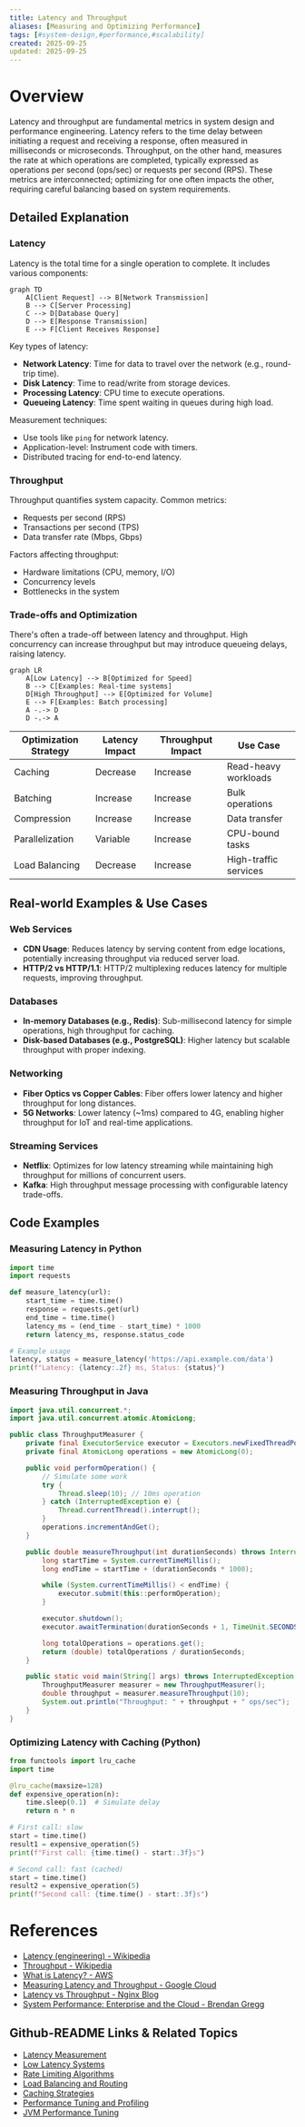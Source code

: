 ```yaml
---
title: Latency and Throughput
aliases: [Measuring and Optimizing Performance]
tags: [#system-design,#performance,#scalability]
created: 2025-09-25
updated: 2025-09-25
---
```


# Overview

Latency and throughput are fundamental metrics in system design and performance engineering. Latency refers to the time delay between initiating a request and receiving a response, often measured in milliseconds or microseconds. Throughput, on the other hand, measures the rate at which operations are completed, typically expressed as operations per second (ops/sec) or requests per second (RPS). These metrics are interconnected; optimizing for one often impacts the other, requiring careful balancing based on system requirements.

## Detailed Explanation

### Latency

Latency is the total time for a single operation to complete. It includes various components:

```mermaid
graph TD
    A[Client Request] --> B[Network Transmission]
    B --> C[Server Processing]
    C --> D[Database Query]
    D --> E[Response Transmission]
    E --> F[Client Receives Response]
```

Key types of latency:
- **Network Latency**: Time for data to travel over the network (e.g., round-trip time).
- **Disk Latency**: Time to read/write from storage devices.
- **Processing Latency**: CPU time to execute operations.
- **Queueing Latency**: Time spent waiting in queues during high load.

Measurement techniques:
- Use tools like `ping` for network latency.
- Application-level: Instrument code with timers.
- Distributed tracing for end-to-end latency.

### Throughput

Throughput quantifies system capacity. Common metrics:
- Requests per second (RPS)
- Transactions per second (TPS)
- Data transfer rate (Mbps, Gbps)

Factors affecting throughput:
- Hardware limitations (CPU, memory, I/O)
- Concurrency levels
- Bottlenecks in the system

### Trade-offs and Optimization

There's often a trade-off between latency and throughput. High concurrency can increase throughput but may introduce queueing delays, raising latency.

```mermaid
graph LR
    A[Low Latency] --> B[Optimized for Speed]
    B --> C[Examples: Real-time systems]
    D[High Throughput] --> E[Optimized for Volume]
    E --> F[Examples: Batch processing]
    A -.-> D
    D -.-> A
```

| Optimization Strategy | Latency Impact | Throughput Impact | Use Case |
|-----------------------|----------------|-------------------|----------|
| Caching | Decrease | Increase | Read-heavy workloads |
| Batching | Increase | Increase | Bulk operations |
| Compression | Increase | Increase | Data transfer |
| Parallelization | Variable | Increase | CPU-bound tasks |
| Load Balancing | Decrease | Increase | High-traffic services |

## Real-world Examples & Use Cases

### Web Services
- **CDN Usage**: Reduces latency by serving content from edge locations, potentially increasing throughput via reduced server load.
- **HTTP/2 vs HTTP/1.1**: HTTP/2 multiplexing reduces latency for multiple requests, improving throughput.

### Databases
- **In-memory Databases (e.g., Redis)**: Sub-millisecond latency for simple operations, high throughput for caching.
- **Disk-based Databases (e.g., PostgreSQL)**: Higher latency but scalable throughput with proper indexing.

### Networking
- **Fiber Optics vs Copper Cables**: Fiber offers lower latency and higher throughput for long distances.
- **5G Networks**: Lower latency (~1ms) compared to 4G, enabling higher throughput for IoT and real-time applications.

### Streaming Services
- **Netflix**: Optimizes for low latency streaming while maintaining high throughput for millions of concurrent users.
- **Kafka**: High throughput message processing with configurable latency trade-offs.

## Code Examples

### Measuring Latency in Python

```python
import time
import requests

def measure_latency(url):
    start_time = time.time()
    response = requests.get(url)
    end_time = time.time()
    latency_ms = (end_time - start_time) * 1000
    return latency_ms, response.status_code

# Example usage
latency, status = measure_latency('https://api.example.com/data')
print(f"Latency: {latency:.2f} ms, Status: {status}")
```

### Measuring Throughput in Java

```java
import java.util.concurrent.*;
import java.util.concurrent.atomic.AtomicLong;

public class ThroughputMeasurer {
    private final ExecutorService executor = Executors.newFixedThreadPool(10);
    private final AtomicLong operations = new AtomicLong(0);

    public void performOperation() {
        // Simulate some work
        try {
            Thread.sleep(10); // 10ms operation
        } catch (InterruptedException e) {
            Thread.currentThread().interrupt();
        }
        operations.incrementAndGet();
    }

    public double measureThroughput(int durationSeconds) throws InterruptedException {
        long startTime = System.currentTimeMillis();
        long endTime = startTime + (durationSeconds * 1000);

        while (System.currentTimeMillis() < endTime) {
            executor.submit(this::performOperation);
        }

        executor.shutdown();
        executor.awaitTermination(durationSeconds + 1, TimeUnit.SECONDS);

        long totalOperations = operations.get();
        return (double) totalOperations / durationSeconds;
    }

    public static void main(String[] args) throws InterruptedException {
        ThroughputMeasurer measurer = new ThroughputMeasurer();
        double throughput = measurer.measureThroughput(10);
        System.out.println("Throughput: " + throughput + " ops/sec");
    }
}
```

### Optimizing Latency with Caching (Python)

```python
from functools import lru_cache
import time

@lru_cache(maxsize=128)
def expensive_operation(n):
    time.sleep(0.1)  # Simulate delay
    return n * n

# First call: slow
start = time.time()
result1 = expensive_operation(5)
print(f"First call: {time.time() - start:.3f}s")

# Second call: fast (cached)
start = time.time()
result2 = expensive_operation(5)
print(f"Second call: {time.time() - start:.3f}s")
```

# References

- [Latency (engineering) - Wikipedia](https://en.wikipedia.org/wiki/Latency_(engineering))
- [Throughput - Wikipedia](https://en.wikipedia.org/wiki/Throughput)
- [What is Latency? - AWS](https://aws.amazon.com/what-is/latency/)
- [Measuring Latency and Throughput - Google Cloud](https://cloud.google.com/architecture/measuring-latency-and-throughput)
- [Latency vs Throughput - Nginx Blog](https://www.nginx.com/blog/latency-vs-throughput/)
- [System Performance: Enterprise and the Cloud - Brendan Gregg](https://www.brendangregg.com/systems-performance-2nd-edition-book.html)

## Github-README Links & Related Topics

- [Latency Measurement](../latency-measurement/README.md)
- [Low Latency Systems](../low-latency-systems/README.md)
- [Rate Limiting Algorithms](../rate-limiting-algorithms/README.md)
- [Load Balancing and Routing](../load-balancing-and-routing/README.md)
- [Caching Strategies](../caching-strategies/README.md)
- [Performance Tuning and Profiling](../../java/performance-tuning-and-profiling/README.md)
- [JVM Performance Tuning](../../java/jvm-performance-tuning/README.md)